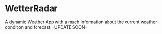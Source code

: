 # WetterRadar
 A dynamic Weather App with a much information about the current weather condition and forecast. -UPDATE SOON-
